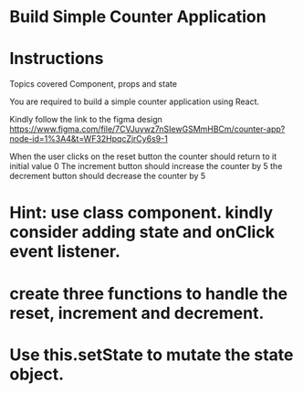 # Build Simple Counter Application

# Instructions

Topics covered Component, props and state

You are required to build a simple counter application using React.

Kindly follow the link to the figma design
https://www.figma.com/file/7CVJuywz7nSIewGSMmHBCm/counter-app?node-id=1%3A4&t=WF32HpqcZjrCy6s9-1

When the user clicks on the reset button the counter should return to it initial value 0
The increment button should increase the counter by 5
the decrement button should decrease the counter by 5

# Hint: use class component. kindly consider adding state and onClick event listener.

# create three functions to handle the reset, increment and decrement.

# Use this.setState to mutate the state object.
